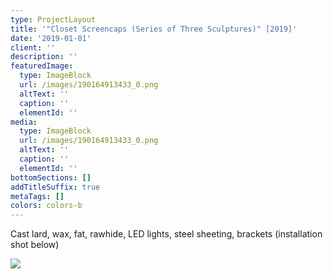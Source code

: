 ```yaml
---
type: ProjectLayout
title: '"Closet Screencaps (Series of Three Sculptures)" [2019]'
date: '2019-01-01'
client: ''
description: ''
featuredImage:
  type: ImageBlock
  url: /images/190164913433_0.png
  altText: ''
  caption: ''
  elementId: ''
media:
  type: ImageBlock
  url: /images/190164913433_0.png
  altText: ''
  caption: ''
  elementId: ''
bottomSections: []
addTitleSuffix: true
metaTags: []
colors: colors-b
---
```

Cast lard, wax, fat, rawhide, LED lights, steel sheeting, brackets (installation shot below)

![](/images/190164913433_0.png)
